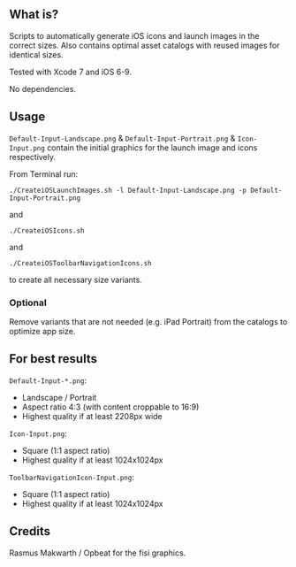 ## What is?
Scripts to automatically generate iOS icons and launch images in the correct sizes. Also contains optimal asset catalogs with reused images for identical sizes.

Tested with Xcode 7 and iOS 6-9.

No dependencies.

## Usage

`Default-Input-Landscape.png` & `Default-Input-Portrait.png`  & `Icon-Input.png` contain the initial graphics for the launch image and icons respectively.

From Terminal run:

`./CreateiOSLaunchImages.sh -l Default-Input-Landscape.png -p Default-Input-Portrait.png`

and

`./CreateiOSIcons.sh`

and

`./CreateiOSToolbarNavigationIcons.sh`

to create all necessary size variants.

### Optional

Remove variants that are not needed (e.g. iPad Portrait) from the catalogs to optimize app size.

## For best results

`Default-Input-*.png`:
* Landscape / Portrait
* Aspect ratio 4:3 (with content croppable to 16:9)
* Highest quality if at least 2208px wide

`Icon-Input.png`:

* Square (1:1 aspect ratio)
* Highest quality if at least 1024x1024px

`ToolbarNavigationIcon-Input.png`:

* Square (1:1 aspect ratio)
* Highest quality if at least 1024x1024px


## Credits
Rasmus Makwarth / Opbeat for the fisi graphics.

